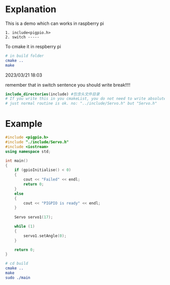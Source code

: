 # Explanation

This is a demo which can works in raspberry pi

~~~text
1. include<pigpio.h>
2. switch -----
~~~

To cmake it in respberry pi

~~~cmake
# in build folder
cmake .. 
make
~~~

2023/03/21 18:03

remember that in switch sentence you should write break!!!!

~~~cmake
include_directories(include) #包含头文件目录
# If you write this in you cmakeList, you do not need to write absolute routine
# just normal routine is ok. no: "../include/Servo.h" but "Servo.h"
~~~

# Example

~~~c++
#include <pigpio.h>
#include "./include/Servo.h"
#include <iostream>
using namespace std;

int main()
{
    if (gpioInitialise() < 0)
    {
        cout << "Failed" << endl;
        return 0;
    }
    else
    {
        cout << "PIGPIO is ready" << endl;
    }
    
    Servo servo1(17);

    while (1)
    {
        servo1.setAngle(0);
    }

    return 0;
}
~~~
~~~cmake
# cd build
cmake ..
make 
sudo ./main
~~~
